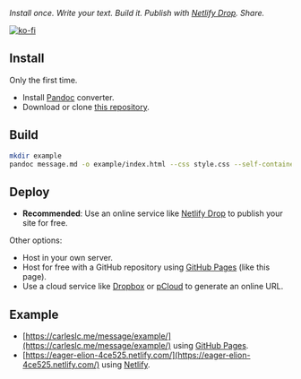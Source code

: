 _Install once. Write your text. Build it. Publish with [Netlify Drop](https://app.netlify.com/drop). Share._


[![ko-fi](https://www.ko-fi.com/img/githubbutton_sm.svg)](https://ko-fi.com/C0C2VFGD)

## Install

Only the first time.

- Install [Pandoc](https://pandoc.org/installing.html) converter.
- Download or clone [this repository](https://github.com/Carleslc/message).

## Build

```bash
mkdir example
pandoc message.md -o example/index.html --css style.css --self-contained --metadata title="Ejemplo"
```

## Deploy

- **Recommended**: Use an online service like [Netlify Drop](https://app.netlify.com/drop) to publish your site for free.

Other options:

- Host in your own server.
- Host for free with a GitHub repository using [GitHub Pages](https://pages.github.com/) (like this page).
- Use a cloud service like [Dropbox](https://www.dropbox.com/) or [pCloud](https://www.pcloud.com/) to generate an online URL.

## Example

- [https://carleslc.me/message/example/](https://carleslc.me/message/example/) using [GitHub Pages](https://pages.github.com/).
- [https://eager-elion-4ce525.netlify.com/](https://eager-elion-4ce525.netlify.com/) using [Netlify](https://app.netlify.com/drop).
